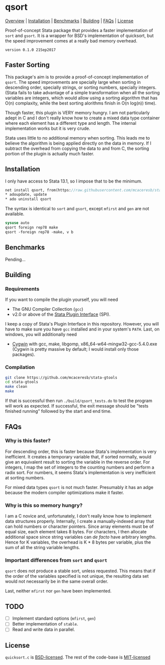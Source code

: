 qsort
=====

[Overview](#faster-sorting)
| [Installation](#installation)
| [Benchmarks](#benchmarks)
| [Building](#building)
| [FAQs](#faqs)
| [License](#license)

Proof-of-concept Stata package that provides a faster implementation of `sort`
and `gsort`. It is a wrapper for BSD's implementation of quicksort, but the
speed improvement comes at a really bad memory overhead.

`version 0.1.0 21Sep2017`

Faster Sorting
--------------

This package's aim is to provide a proof-of-concept implementation of `qsort`.
The speed improvements are specially large when sorting in descending order,
specially strings, or sorting numbers, specially integers. (Stata fails to
take advantage of a simple transformation when all the sorting variables
are integers, which would allow using a sorting algorithm that has O(n)
complaxity, while the best sorting alorithms finish in O(n log(n)) time).

Though faster, this plugin is VERY memory hungry. I am not particularly adept
in C and I don't really know how to create a mixed data type container where
each element has a different type and length. The internal implementation
works but it is very crude.

Stata uses little to no additional memory when sorting. This leads me to
believe the algorithm is being applied directly on the data in memory. If I
subtract the overhead from copying the data to and from C, the sorting portion
of the plugin is actually much faster.

Installation
------------

I only have access to Stata 13.1, so I impose that to be the minimum.
```stata
net install qsort, from(https://raw.githubusercontent.com/mcaceresb/stata-qsort/develop/build/)
* adoupdate, update
* ado uninstall qsort
```

The syntax is identical to `sort` and `gsort`, except `mfirst` and `gen` are not available.
```stata
sysuse auto
qsort foreign rep78 make
qsort -foreign rep78 -make, v b
```

Benchmarks
----------

Pending...

Building
--------

### Requirements

If you want to compile the plugin yourself, you will need
- The GNU Compiler Collection (`gcc`)
- v2.0 or above of the [Stata Plugin Interface](https://stata.com/plugins/version2) (SPI).

I keep a copy of Stata's Plugin Interface in this repository.  However,
you will have to make sure you have `gcc` installed and in your system's
`PATH`. Last, on windows, you will additionally need
- [Cygwin](https://cygwin.com) with gcc, make, libgomp, x86_64-w64-mingw32-gcc-5.4.0.exe
  (Cygwin is pretty massive by default; I would install only those packages).

### Compilation

```bash
git clone https://github.com/mcaceresb/stata-gtools
cd stata-gtools
make clean
make
```

If that is successful then run `./build/qsort_tests.do` to test the program
will work as expected. If successful, the exit message should be "tests
finished running" followed by the start and end time.

FAQs
----

### Why is this faster?

For descending order, this is faster because Stata's implementation is very
inefficient. It creates a temporary variable that, if sorted normally, would
give an equivalent result to sorting the variable in the reverse order. For
integers, I map the set of integers to the counting numbers and perform a
radix sort.  For numbers, it seems Stata's implementation is very inefficient
at sorting numbers.

For mixed data types `qsort` is not much faster. Presumably it has an adge because
the modern compiler optimizations make it faster.

### Why is this so memory hungry?

I am a C novice and, unfortunately, I don't really know how to implement data
structures properly. Internally, I create a manually-indexed array that can
hold numbers or character pointers. Since array elements must be of equal
size, each element takes 8 bytes. For characters, I then allocate additional
space since string variables can _de facto_ have arbitrary lengths. Hence for
K variables, the overhead is K * 8 bytes per variable, plus the sum of all the
string variable lengths.

### Important differences from `sort` and `qsort`

`qsort` does not produce a stable sort, unless requested. This means that if
the order of the variables specified is not unique, the resulting data set
would not necessarily be in the same overall order.

Last, neither `mfirst` nor `gen` have been implemented.

## TODO

- [ ] Implement standard options (`mfirst`, `gen`)
- [ ] Better implementation of `stable`.
- [ ] Read and write data in parallel.

License
-------

`quicksort.c` is [BSD-licensed](). The rest of the code-base is
[MIT-licensed](https://github.com/mcaceresb/stata-gtools/blob/master/LICENSE)
